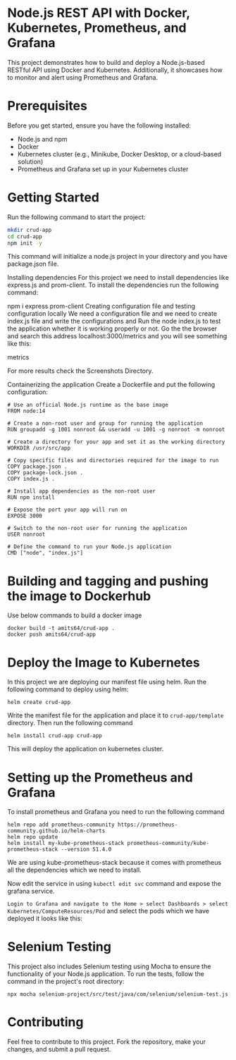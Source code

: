 # Node.js REST API with Docker, Kubernetes, Prometheus, and Grafana
This project demonstrates how to build and deploy a Node.js-based RESTful API using Docker and Kubernetes. Additionally, it showcases how to monitor and alert using Prometheus and Grafana.

# Prerequisites
Before you get started, ensure you have the following installed:

* Node.js and npm
* Docker
* Kubernetes cluster (e.g., Minikube, Docker Desktop, or a cloud-based solution)
* Prometheus and Grafana set up in your Kubernetes cluster

# Getting Started
Run the following command to start the project:

  ```bash
  mkdir crud-app
  cd crud-app
  npm init -y
  ```
This command will initialize a node.js project in your directory and you have package.json file.

Installing dependencies
For this project we need to install dependencies like express.js and prom-client. To install the dependencies run the following command:

npm i express prom-client
Creating configuration file and testing configuration locally
We need a configuration file and we need to create index.js file and write the configurations and Run the node index.js to test the application whether it is working properly or not.
Go the the browser and search this address localhost:3000/metrics and you will see something like this:

metrics

For more results check the Screenshots Directory.

Containerizing the application
Create a Dockerfile and put the following configuration:

    # Use an official Node.js runtime as the base image
    FROM node:14
    
    # Create a non-root user and group for running the application
    RUN groupadd -g 1001 nonroot && useradd -u 1001 -g nonroot -m nonroot
    
    # Create a directory for your app and set it as the working directory
    WORKDIR /usr/src/app
    
    # Copy specific files and directories required for the image to run
    COPY package.json .
    COPY package-lock.json .
    COPY index.js .
    
    # Install app dependencies as the non-root user
    RUN npm install
    
    # Expose the port your app will run on
    EXPOSE 3000
    
    # Switch to the non-root user for running the application
    USER nonroot
    
    # Define the command to run your Node.js application
    CMD ["node", "index.js"]

# Building and tagging and pushing the image to Dockerhub
Use below commands to build a docker image

    docker build -t amits64/crud-app .
    docker push amits64/crud-app

# Deploy the Image to Kubernetes
In this project we are deploying our manifest file using helm. Run the following command to deploy using helm:

    helm create crud-app

Write the manifest file for the application and place it to `crud-app/template` directory. Then run the following command
    
    helm install crud-app crud-app

This will deploy the application on kubernetes cluster.

# Setting up the Prometheus and Grafana
To install prometheus and Grafana you need to run the following command

    helm repo add prometheus-community https://prometheus-community.github.io/helm-charts
    helm repo update
    helm install my-kube-prometheus-stack prometheus-community/kube-prometheus-stack --version 51.4.0

We are using kube-prometheus-stack because it comes with prometheus all the dependencies which we need to install.

Now edit the service in using `kubectl edit svc` command and expose the grafana service.

`Login to Grafana and navigate to the Home > select Dashboards > select Kubernetes/ComputeResources/Pod` and select the pods which we have deployed it looks like this:

# Selenium Testing
This project also includes Selenium testing using Mocha to ensure the functionality of your Node.js application. To run the tests, follow the command in the project's root directory:

    npx mocha selenium-project/src/test/java/com/selenium/selenium-test.js

# Contributing
Feel free to contribute to this project. Fork the repository, make your changes, and submit a pull request.
